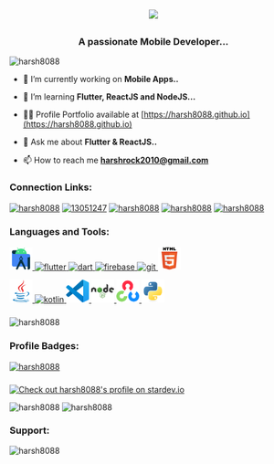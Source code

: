 
<h1 align="center">
  <a href="https://git.io/typing-svg">
    <img src="https://readme-typing-svg.herokuapp.com/?lines=Hi+👋;This+is+Harsh...;Nice+to+meet+you!&center=true&size=30">
  </a>
</h1>

<h3 align="center"> A passionate Mobile Developer...</h3>

<p align="left"><img src="https://komarev.com/ghpvc/?username=harsh8088&label=Profile%20views&color=0e75b6&style=flat" alt="harsh8088" /></p>

- 🔭 I’m currently working on **Mobile Apps..**

- 🌱 I’m learning **Flutter, ReactJS and NodeJS...**

- 👨‍💻 Profile Portfolio available at [https://harsh8088.github.io](https://harsh8088.github.io)

- 💬 Ask me about **Flutter & ReactJS..**

- 📫 How to reach me **harshrock2010@gmail.com**


<h3 align="left">Connection Links:</h3>

<p align="left">
<a href="https://linkedin.com/in/harshbangari" target="blank"><img align="center" src="https://raw.githubusercontent.com/rahuldkjain/github-profile-readme-generator/master/src/images/icons/Social/linked-in-alt.svg" alt="harsh8088" height="30" width="40" /></a>
<a href="https://stackoverflow.com/users/4623392/harsh-bangari" target="blank"><img align="center" src="https://raw.githubusercontent.com/rahuldkjain/github-profile-readme-generator/master/src/images/icons/Social/stack-overflow.svg" alt="13051247" height="30" width="40" /></a>
<a href="https://medium.com/@harshrock2010" target="blank"><img align="center" src="https://raw.githubusercontent.com/rahuldkjain/github-profile-readme-generator/master/src/images/icons/Social/medium.svg" alt="harsh8088" height="30" width="40" /></a>
<a href="https://www.codewars.com/users/harsh8088" target="blank"><img align="center" src="https://www.codewars.com/packs/assets/logo.f607a0fb.svg" alt="harsh8088" height="30" width="40" /></a>
<a href="https://leetcode.com/harsh8088/" target="blank"><img align="center" src="https://leetcode.com/static/images/LeetCode_logo_rvs.png" alt="harsh8088" height="35" width="35" /></a>
</p>


<h3 align="left">Languages and Tools: </h3>

<p align="left"> 
  <a href="https://developer.android.com" target="_blank"> 
  <img src="https://github.com/devicons/devicon/blob/master/icons/androidstudio/androidstudio-original.svg" alt="android" width="40" height="40"/> </a>
    <a href="https://flutter.dev" target="_blank"> <img src="https://www.vectorlogo.zone/logos/flutterio/flutterio-icon.svg" alt="flutter" width="40" height="40"/> </a>
  <a href="https://dart.dev" target="_blank"> <img src="https://www.vectorlogo.zone/logos/dartlang/dartlang-icon.svg" alt="dart" width="40" height="40"/> </a> 
  <a href="https://firebase.google.com/" target="_blank"> <img src="https://www.vectorlogo.zone/logos/firebase/firebase-icon.svg" alt="firebase" width="40" height="40"/> </a>
  <a href="https://git-scm.com/" target="_blank"> <img src="https://www.vectorlogo.zone/logos/git-scm/git-scm-icon.svg" alt="git" width="40" height="40"/> </a>
  <a href="https://www.w3.org/html/" target="_blank"> <img src="https://raw.githubusercontent.com/devicons/devicon/master/icons/html5/html5-original-wordmark.svg" alt="html5" width="40" height="40"/> </a>
  
  <a href="https://www.java.com" target="_blank"> <img src="https://raw.githubusercontent.com/devicons/devicon/master/icons/java/java-original.svg" alt="java" width="40" height="40"/> </a>
  <a href="https://kotlinlang.org" target="_blank"> <img src="https://www.vectorlogo.zone/logos/kotlinlang/kotlinlang-icon.svg" alt="kotlin" width="40" height="40"/> </a>
  <a href="https://code.visualstudio.com" target="_blank"> <img src="https://github.com/devicons/devicon/blob/master/icons/vscode/vscode-original.svg" alt="vscode" width="40" height="40"/> </a>
  <a href="https://nodejs.org" target="_blank"> <img src="https://raw.githubusercontent.com/devicons/devicon/master/icons/nodejs/nodejs-original-wordmark.svg" alt="nodejs" width="40" height="40"/> </a>
  <a href="https://opencv.org" target="_blank"> <img src="https://github.com/devicons/devicon/blob/master/icons/opencv/opencv-original.svg" alt="opencv" width="40" height="40"/> </a>
  <a href="https://www.python.org" target="_blank"> <img src="https://raw.githubusercontent.com/devicons/devicon/master/icons/python/python-original.svg" alt="python" width="40" height="40"/> </a>
</p>

<h3></h3>

<p align="left">
  <img src="https://github-readme-stats.vercel.app/api/top-langs?username=harsh8088&show_icons=true&locale=en&layout=compact" alt="harsh8088" />
</p>


<h3 align="left">Profile Badges:</h3>
<p align="left">
<a href="https://www.codewars.com/users/harsh8088" target="blank"><img align="center" src="https://www.codewars.com/users/harsh8088/badges/large" alt="harsh8088"  /></a>
</p>

<h3></h3>

<p align="left">
<a href="https://stardev.io/developers/harsh8088"><img alt="Check out harsh8088's profile on stardev.io" src="https://stardev.io/developers/harsh8088/badge/languages/locality.svg" /></a>
</p>

<p align="left">
  <img width="378em" src="https://github-readme-stats.vercel.app/api?username=harsh8088&show_icons=true&locale=en&theme=flag-india" alt="harsh8088"/>
  <img width="400em" src="https://github-readme-streak-stats.herokuapp.com/?user=harsh8088&theme=default" alt="harsh8088" />
</p>

<h3></h3>

<h3 align="left">Support:</h3>
<p align="left"><a href="https://www.buymeacoffee.com/harsh8088"> <img align="left" src="https://cdn.buymeacoffee.com/buttons/v2/default-yellow.png" height="50" width="210" alt="harsh8088" /></a></p>

